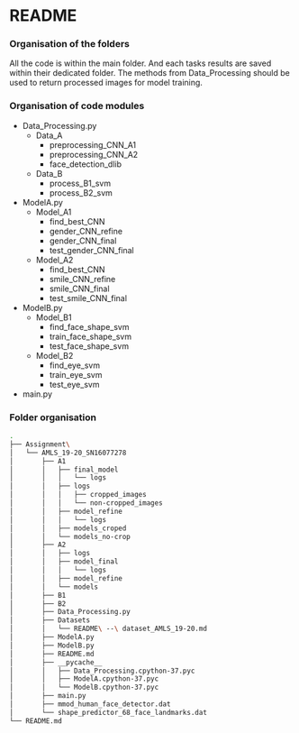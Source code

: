 # README
### Organisation of the folders

All the code is within the main folder. And each tasks results are saved within their dedicated folder. 
The methods from Data_Processing should be used to return processed images for model training. 

### Organisation of code modules
* Data_Processing.py
  * Data_A
    * preprocessing_CNN_A1
    * preprocessing_CNN_A2
    * face_detection_dlib
  * Data_B
    * process_B1_svm
    * process_B2_svm
* ModelA.py
  * Model_A1
    * find_best_CNN
    * gender_CNN_refine
    * gender_CNN_final
    * test_gender_CNN_final
  * Model_A2
    * find_best_CNN
    * smile_CNN_refine
    * smile_CNN_final
    * test_smile_CNN_final
* ModelB.py
  * Model_B1
    * find_face_shape_svm
    * train_face_shape_svm
    * test_face_shape_svm
  * Model_B2
    * find_eye_svm
    * train_eye_svm
    * test_eye_svm
* main.py 

### Folder organisation

``` bash
.
├── Assignment\ 
│   └── AMLS_19-20_SN16077278
│       ├── A1
│       │   ├── final_model
│       │   │   └── logs
│       │   ├── logs
│       │   │   ├── cropped_images
│       │   │   └── non-cropped_images
│       │   ├── model_refine
│       │   │   └── logs
│       │   ├── models_croped
│       │   └── models_no-crop
│       ├── A2
│       │   ├── logs
│       │   ├── model_final
│       │   │   └── logs
│       │   ├── model_refine
│       │   └── models
│       ├── B1
│       ├── B2
│       ├── Data_Processing.py
│       ├── Datasets
│       │   └── README\ --\ dataset_AMLS_19-20.md
│       ├── ModelA.py
│       ├── ModelB.py
│       ├── README.md
│       ├── __pycache__
│       │   ├── Data_Processing.cpython-37.pyc
│       │   ├── ModelA.cpython-37.pyc
│       │   └── ModelB.cpython-37.pyc
│       ├── main.py
│       ├── mmod_human_face_detector.dat
│       └── shape_predictor_68_face_landmarks.dat
└── README.md
```
